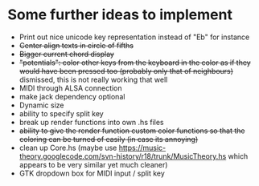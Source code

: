 Some further ideas to implement
===============================

* Print out nice unicode key representation instead of "Eb" for instance
* ~~Center align texts in circle of fifths~~
* ~~Bigger current chord display~~
* ~~"potentials": color other keys from the keyboard in the color as if they
  would have been pressed too (probably only that of neighbours)~~ dismissed,
  this is not really working that well
* MIDI through ALSA connection
* make jack dependency optional
* Dynamic size
* ability to specify split key
* break up render functions into own .hs files
* ~~ability to give the render function custom color functions so that the
  coloring can be turned of easily (in case its annoying)~~
* clean up Core.hs (maybe use https://music-theory.googlecode.com/svn-history/r18/trunk/MusicTheory.hs which appears to be very similar yet much cleaner)
* GTK dropdown box for MIDI input / split key
